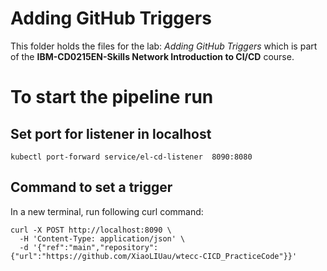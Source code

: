 # Adding GitHub Triggers

This folder holds the files for the lab: _Adding GitHub Triggers_ which is part of the **IBM-CD0215EN-Skills Network Introduction to CI/CD** course.

# To start the pipeline run 
## Set port for listener in localhost
`kubectl port-forward service/el-cd-listener  8090:8080`

## Command to set a trigger
In a new terminal, run following curl command:

```
curl -X POST http://localhost:8090 \
  -H 'Content-Type: application/json' \
  -d '{"ref":"main","repository":{"url":"https://github.com/XiaoLIUau/wtecc-CICD_PracticeCode"}}'
```

